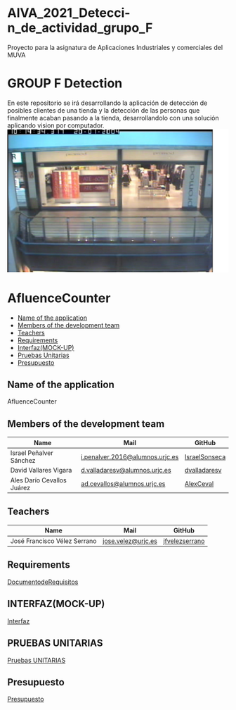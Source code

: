 # AIVA_2021_Detecci-n_de_actividad_grupo_F
Proyecto para la asignatura de Aplicaciones Industriales y comerciales del MUVA



#  GROUP F Detection
En este repositorio se irá desarrollando la aplicación de detección de posibles clientes de una tienda y la detección de las personas que finalmente acaban pasando a la tienda, desarrollandolo con una solución aplicando vision por computador.
<img src="./images/CAPTURA.png">
 
 
# AfluenceCounter
 - [Name of the application](#Name-of-the-application)
 - [Members of the development team](#Members-of-the-development-team)
 - [Teachers](#Teachers)
 - [Requirements](#Requirements)
 - [Interfaz(MOCK-UP)](#INTERFAZ(MOCK-UP))
 - [Pruebas Unitarias](#Pruebas-unitarias)
 - [Presupuesto](#Presupuesto)





## Name of the  application ##
AfluenceCounter

## Members of the development team ##
| Name | Mail | GitHub |
| ---- | ---- | ------ |
| Israel Peñalver Sánchez | i.penalver.2016@alumnos.urjc.es | [IsraelSonseca](https://github.com/IsraelSonseca) |
| David Vallares Vigara |	d.valladaresv@alumnos.urjc.es |	[dvalladaresv](https://github.com/dvalladaresv) |
| Ales Darío Cevallos Juárez |	ad.cevallos@alumnos.urjc.es |	[AlexCeval](https://github.com/AlexCeval) |

## Teachers ##
| Name | Mail | GitHub |
| ---- | ---- | ------ |
| José Francisco Vélez Serrano | jose.velez@urjc.es | [jfvelezserrano](https://github.com/jfvelezserrano) |


## Requirements ##
[DocumentodeRequisitos](./doc/Enunciado_P1-editado.pdf)

## INTERFAZ(MOCK-UP) ##
[Interfaz](./mock-up/mockup.pdf)

## PRUEBAS UNITARIAS ##
[Pruebas UNITARIAS](./doc/memoria3.pdf)

## Presupuesto ##
[Presupuesto](./docs/presupuesto_proyecto.pdf)
